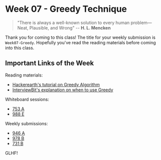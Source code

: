 # Week 07 - Greedy Technique

> "There is always a well-known solution to every human problem—Neat, Plausible, and Wrong" -- **H. L. Mencken**

Thank you for coming to this class! The title for your weekly submission is `Week07-Greedy`. Hopefully you've read the reading materials before coming into this class.

## Important Links of the Week

Reading materials:
- [Hackerearth's tutorial on Greedy Algorithm](https://www.hackerearth.com/practice/algorithms/greedy/basics-of-greedy-algorithms/tutorial/)
- [InterviewBit's explanation on when to use Greedy](https://www.interviewbit.com/tutorial/greedy-algorithm-introduction/#greedy-algorithm-introduction)

Whiteboard sessions:
- [753 A](http://codeforces.com/problemset/problem/753/A)
- [988 E](http://codeforces.com/problemset/problem/988/E)

Weekly submissions:
- [946 A](http://codeforces.com/problemset/problem/946/A/)
- [978 B](http://codeforces.com/problemset/problem/978/B)
- [731 B](http://codeforces.com/problemset/problem/731/B)

GLHF!
